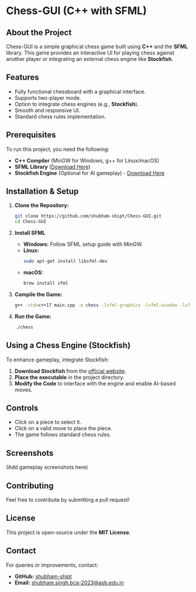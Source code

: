 # Chess-GUI (C++ with SFML)

## About the Project
Chess-GUI is a simple graphical chess game built using **C++** and the **SFML** library. This game provides an interactive UI for playing chess against another player or integrating an external chess engine like **Stockfish**.

## Features
- Fully functional chessboard with a graphical interface.
- Supports two-player mode.
- Option to integrate chess engines (e.g., **Stockfish**).
- Smooth and responsive UI.
- Standard chess rules implementation.

## Prerequisites
To run this project, you need the following:
- **C++ Compiler** (MinGW for Windows, g++ for Linux/macOS)
- **SFML Library** ([Download Here](https://www.sfml-dev.org/download.php))
- **Stockfish Engine** (Optional for AI gameplay) - [Download Here](https://stockfishchess.org/download/)

## Installation & Setup

1. **Clone the Repository:**
   ```sh
   git clone https://github.com/shubham-shipt/Chess-GUI.git
   cd Chess-GUI
   ```

2. **Install SFML**
   - **Windows:** Follow SFML setup guide with MinGW.
   - **Linux:**
     ```sh
     sudo apt-get install libsfml-dev
     ```
   - **macOS:**
     ```sh
     brew install sfml
     ```

3. **Compile the Game:**
   ```sh
   g++ -std=c++17 main.cpp -o chess -lsfml-graphics -lsfml-window -lsfml-system
   ```

4. **Run the Game:**
   ```sh
   ./chess
   ```

## Using a Chess Engine (Stockfish)
To enhance gameplay, integrate Stockfish:
1. **Download Stockfish** from the [official website](https://stockfishchess.org/download/).
2. **Place the executable** in the project directory.
3. **Modify the Code** to interface with the engine and enable AI-based moves.

## Controls
- Click on a piece to select it.
- Click on a valid move to place the piece.
- The game follows standard chess rules.

## Screenshots
(Add gameplay screenshots here)

## Contributing
Feel free to contribute by submitting a pull request!

## License
This project is open-source under the **MIT License**.

## Contact
For queries or improvements, contact:
- **GitHub:** [shubham-shipt](https://github.com/shubham-shipt)
- **Email:** shubham.singh.bca-2023@asb.edu.in

